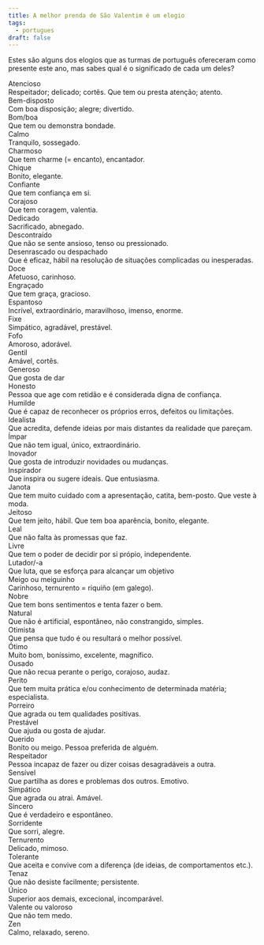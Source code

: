 ```yaml
---
title: A melhor prenda de São Valentim é um elogio
tags:
  - portugues
draft: false
---
```

Estes são alguns dos elogios que as turmas de português ofereceram como presente este ano, mas sabes qual é o significado de cada um deles?

<e-card color="1">
  <div>Atencioso</div>
  <div>Respeitador; delicado; cortês. Que tem ou presta atenção; atento.</div>
</e-card>

<e-card color="2">
  <div>Bem-disposto</div>
  <div>Com boa disposição; alegre; divertido.</div>
</e-card>

<e-card color="3">
  <div>Bom/boa</div>
  <div>Que tem ou demonstra bondade.</div>
</e-card>

<e-card color="4">
  <div>Calmo</div>
  <div>Tranquilo, sossegado.</div>
</e-card>

<e-card color="5">
  <div>Charmoso</div>
  <div>Que tem charme (= encanto), encantador.</div>
</e-card>

<e-card color="6">
  <div>Chique</div>
  <div>Bonito, elegante.</div>
</e-card>

<e-card color="7">
  <div>Confiante</div>
  <div>Que tem confiança em si.</div>
</e-card>

<e-card color="8">
  <div>Corajoso</div>
  <div>Que tem coragem, valentia.</div>
</e-card>

<e-card color="9">
  <div>Dedicado</div>
  <div>Sacrificado, abnegado.</div>
</e-card>

<e-card color="10">
  <div>Descontraído</div>
  <div>Que não se sente ansioso, tenso ou pressionado.</div>
</e-card>

<e-card color="1">
  <div>Desenrascado ou despachado</div>
  <div>Que é eficaz, hábil na resolução de situações complicadas ou inesperadas.</div>
</e-card>

<e-card color="2">
  <div>Doce</div>
  <div>Afetuoso, carinhoso.</div>
</e-card>

<e-card color="3">
  <div>Engraçado</div>
  <div>Que tem graça, gracioso.</div>
</e-card>

<e-card color="4">
  <div>Espantoso</div>
  <div>Incrível, extraordinário, maravilhoso, imenso, enorme.</div>
</e-card>

<e-card color="5">
  <div>Fixe</div>
  <div>Simpático, agradável, prestável.</div>
</e-card>

<e-card color="6">
  <div>Fofo</div>
  <div>Amoroso, adorável.</div>
</e-card>

<e-card color="7">
  <div>Gentil</div>
  <div>Amável, cortês.</div>
</e-card>

<e-card color="8">
  <div>Generoso</div>
  <div>Que gosta de dar</div>
</e-card>

<e-card color="9">
  <div>Honesto</div>
  <div>Pessoa que age com retidão e é considerada digna de confiança.</div>
</e-card>

<e-card color="10">
  <div>Humilde</div>
  <div>Que é capaz de reconhecer os próprios erros, defeitos ou limitações.</div>
</e-card>

<e-card color="1">
  <div>Idealista</div>
  <div>Que acredita, defende ideias por mais distantes da realidade que pareçam.</div>
</e-card>

<e-card color="2">
  <div>Ímpar</div>
  <div>Que não tem igual, único, extraordinário.</div>
</e-card>

<e-card color="3">
  <div>Inovador</div>
  <div>Que gosta de introduzir novidades ou mudanças.</div>
</e-card>

<e-card color="4">
  <div>Inspirador</div>
  <div>Que inspira ou sugere ideais. Que entusiasma.</div>
</e-card>

<e-card color="5">
  <div>Janota</div>
  <div>Que tem muito cuidado com a apresentação, catita, bem-posto. Que veste à moda.</div>
</e-card>

<e-card color="6">
  <div>Jeitoso</div>
  <div>Que tem jeito, hábil. Que tem boa aparência, bonito, elegante.</div>
</e-card>

<e-card color="7">
  <div>Leal</div>
  <div>Que não falta às promessas que faz.</div>
</e-card>

<e-card color="8">
  <div>Livre</div>
  <div>Que tem o poder de decidir por si própio, independente.</div>
</e-card>

<e-card color="9">
  <div>Lutador/-a</div>
  <div>Que luta, que se esforça para alcançar um objetivo</div>
</e-card>

<e-card color="10">
  <div>Meigo ou meiguinho</div>
  <div>Carinhoso, ternurento = riquiño (em galego).</div>
</e-card>

<e-card color="1">
  <div>Nobre</div>
  <div>Que tem bons sentimentos e tenta fazer o bem.</div>
</e-card>

<e-card color="2">
  <div>Natural</div>
  <div>Que não é artificial, espontâneo, não constrangido, simples.</div>
</e-card>

<e-card color="3">
  <div>Otimista</div>
  <div>Que pensa que tudo é ou resultará o melhor possível.</div>
</e-card>

<e-card color="4">
  <div>Ótimo</div>
  <div>Muito bom, boníssimo, excelente, magnífico.</div>
</e-card>

<e-card color="5">
  <div>Ousado</div>
  <div>Que não recua perante o perigo, corajoso, audaz.</div>
</e-card>

<e-card color="6">
  <div>Perito</div>
  <div>Que tem muita prática e/ou conhecimento de determinada matéria; especialista.</div>
</e-card>

<e-card color="7">
  <div>Porreiro</div>
  <div>Que agrada ou tem qualidades positivas.</div>
</e-card>

<e-card color="8">
  <div>Prestável</div>
  <div>Que ajuda ou gosta de ajudar.</div>
</e-card>

<e-card color="9">
  <div>Querido</div>
  <div>Bonito ou meigo. Pessoa preferida de alguém.</div>
</e-card>

<e-card color="10">
  <div>Respeitador</div>
  <div>Pessoa incapaz de fazer ou dizer coisas desagradáveis a outra.</div>
</e-card>

<e-card color="1">
  <div>Sensível</div>
  <div>Que partilha as dores e problemas dos outros. Emotivo.</div>
</e-card>

<e-card color="2">
  <div>Simpático</div>
  <div>Que agrada ou atrai. Amável.</div>
</e-card>

<e-card color="3">
  <div>Sincero</div>
  <div>Que é verdadeiro e espontâneo.</div>
</e-card>

<e-card color="4">
  <div>Sorridente</div>
  <div>Que sorri, alegre.</div>
</e-card>

<e-card color="5">
  <div>Ternurento</div>
  <div>Delicado, mimoso.</div>
</e-card>

<e-card color="6">
  <div>Tolerante</div>
  <div>Que aceita e convive com a diferença (de ideias, de comportamentos etc.).</div>
</e-card>

<e-card color="7">
  <div>Tenaz</div>
  <div>Que não desiste facilmente; persistente.</div>
</e-card>

<e-card color="8">
  <div>Único</div>
  <div>Superior aos demais, excecional, incomparável.</div>
</e-card>

<e-card color="9">
  <div>Valente ou valoroso</div>
  <div>Que não tem medo.</div>
</e-card>

<e-card color="10">
  <div>Zen</div>
  <div>Calmo, relaxado, sereno.</div>
</e-card>